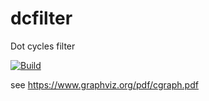 # dcfilter
Dot cycles filter

[![Build](https://github.com/vok1980/dcfilter/actions/workflows/cmake-multi-platform.yml/badge.svg)](https://github.com/vok1980/dcfilter/actions/workflows/cmake-multi-platform.yml)

see https://www.graphviz.org/pdf/cgraph.pdf
